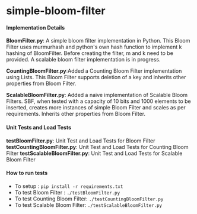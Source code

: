simple-bloom-filter
===================

#### Implementation Details
**BloomFilter.py**: A simple bloom filter implementation in Python. This Bloom Filter uses murmurhash and python's own hash function to implement k hashing of BloomFilter. Before creating the filter, m and k need to be provided. A scalable bloom filter implementation is in progress.

**CountingBloomFilter.py**:Added a Counting Bloom Filter implementation using Lists. This Bloom Filter supports deletion of a key and inherits other properties from Bloom Filter.

**ScalableBloomFilter.py**: Added a naive implementation of Scalable Bloom Filters. SBF, when tested with a capacity of 10 bits and 1000 elements to be inserted, creates more instances of simple Bloom Filter and scales as per requirements. Inherits other properties from Bloom Filter.

#### Unit Tests and Load Tests
**testBloomFilter.py**: Unit Test and Load Tests for Bloom Filter
**testCountingBloomFilter.py**: Unit Test and Load Tests for Counting Bloom Filter
**testScalableBloomFilter.py**: Unit Test and Load Tests for Scalable Bloom Filter

#### How to run tests
- To setup : `pip install -r requirements.txt`
- To test Bloom Filter : `./testBloomFilter.py`
- To test Counting Bloom Filter: `./testCountingBloomFilter.py`
- To test Scalable Bloom Filter: `./testScalableBloomFilter.py`
